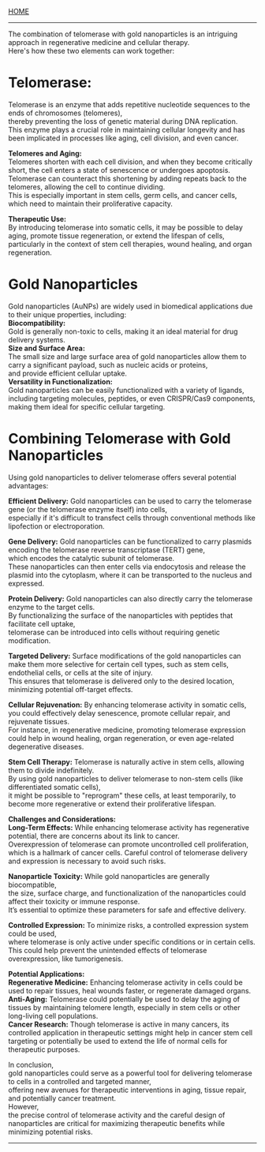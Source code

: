 [HOME](/README.md)   

---   
   
The combination of telomerase with gold nanoparticles is an intriguing approach in regenerative medicine and cellular therapy.   
 Here's how these two elements can work together:   

# Telomerase:  
Telomerase is an enzyme that adds repetitive nucleotide sequences to the ends of chromosomes (telomeres),   
 thereby preventing the loss of genetic material during DNA replication.   
  This enzyme plays a crucial role in maintaining cellular longevity and has been implicated in processes like aging, cell division, and even cancer.   
   
**Telomeres and Aging:**   
Telomeres shorten with each cell division, and when they become critically short, the cell enters a state of senescence or undergoes apoptosis.   
 Telomerase can counteract this shortening by adding repeats back to the telomeres, allowing the cell to continue dividing.    
  This is especially important in stem cells, germ cells, and cancer cells, which need to maintain their proliferative capacity.   
   
**Therapeutic Use:**   
By introducing telomerase into somatic cells, it may be possible to delay aging, promote tissue regeneration, or extend the lifespan of cells,   
 particularly in the context of stem cell therapies, wound healing, and organ regeneration.   
  
# Gold Nanoparticles   
Gold nanoparticles (AuNPs) are widely used in biomedical applications due to their unique properties, including:   
**Biocompatibility:**   
Gold is generally non-toxic to cells, making it an ideal material for drug delivery systems.  
**Size and Surface Area:**  
The small size and large surface area of gold nanoparticles allow them to carry a significant payload, such as nucleic acids or proteins,  
 and provide efficient cellular uptake.  
**Versatility in Functionalization:**  
Gold nanoparticles can be easily functionalized with a variety of ligands, including targeting molecules, peptides, or even CRISPR/Cas9 components,    
 making them ideal for specific cellular targeting.   

# Combining Telomerase with Gold Nanoparticles   
Using gold nanoparticles to deliver telomerase offers several potential advantages:   

**Efficient Delivery:** Gold nanoparticles can be used to carry the telomerase gene (or the telomerase enzyme itself) into cells,   
 especially if it's difficult to transfect cells through conventional methods like lipofection or electroporation.   

**Gene Delivery:** Gold nanoparticles can be functionalized to carry plasmids encoding the telomerase reverse transcriptase (TERT) gene,   
 which encodes the catalytic subunit of telomerase.   
  These nanoparticles can then enter cells via endocytosis and release the plasmid into the cytoplasm, where it can be transported to the nucleus and expressed.   
   
**Protein Delivery:** Gold nanoparticles can also directly carry the telomerase enzyme to the target cells.    
 By functionalizing the surface of the nanoparticles with peptides that facilitate cell uptake,    
  telomerase can be introduced into cells without requiring genetic modification.   
   
**Targeted Delivery:** Surface modifications of the gold nanoparticles can make them more selective for certain cell types, such as stem cells, endothelial cells, or cells at the site of injury.   
 This ensures that telomerase is delivered only to the desired location, minimizing potential off-target effects.    
  
**Cellular Rejuvenation:** By enhancing telomerase activity in somatic cells, you could effectively delay senescence, promote cellular repair, and rejuvenate tissues.    
 For instance, in regenerative medicine, promoting telomerase expression could help in wound healing, organ regeneration, or even age-related degenerative diseases.   

**Stem Cell Therapy:** Telomerase is naturally active in stem cells, allowing them to divide indefinitely.   
 By using gold nanoparticles to deliver telomerase to non-stem cells (like differentiated somatic cells),   
  it might be possible to "reprogram" these cells, at least temporarily, to become more regenerative or extend their proliferative lifespan.   

**Challenges and Considerations:**  
  **Long-Term Effects:** While enhancing telomerase activity has regenerative potential, there are concerns about its link to cancer.   
   Overexpression of telomerase can promote uncontrolled cell proliferation,   
    which is a hallmark of cancer cells. Careful control of telomerase delivery and expression is necessary to avoid such risks.    
  
  **Nanoparticle Toxicity:** While gold nanoparticles are generally biocompatible,   
   the size, surface charge, and functionalization of the nanoparticles could affect their toxicity or immune response.    
    It’s essential to optimize these parameters for safe and effective delivery.   
  
**Controlled Expression:** To minimize risks, a controlled expression system could be used,   
 where telomerase is only active under specific conditions or in certain cells.   
  This could help prevent the unintended effects of telomerase overexpression, like tumorigenesis.   

**Potential Applications:**    
  **Regenerative Medicine:** Enhancing telomerase activity in cells could be used to repair tissues, heal wounds faster, or regenerate damaged organs.    
  **Anti-Aging:** Telomerase could potentially be used to delay the aging of tissues by maintaining telomere length, especially in stem cells or other long-living cell populations.   
  **Cancer Research:** Though telomerase is active in many cancers, its controlled application in therapeutic settings might help in cancer stem cell targeting or potentially be used to extend the life of normal cells for therapeutic purposes.    

In conclusion,   
 gold nanoparticles could serve as a powerful tool for delivering telomerase to cells in a controlled and targeted manner,   
  offering new avenues for therapeutic interventions in aging, tissue repair, and potentially cancer treatment.   
   However,   
    the precise control of telomerase activity and the careful design of nanoparticles are critical for maximizing therapeutic benefits while minimizing potential risks.

---   
